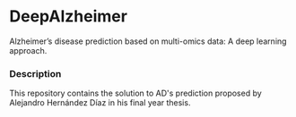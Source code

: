 # DeepAlzheimer

Alzheimer’s disease prediction based on multi-omics data: A deep learning approach.

### Description

This repository contains the solution to AD's prediction proposed by Alejandro Hernández Díaz in his final year thesis.

